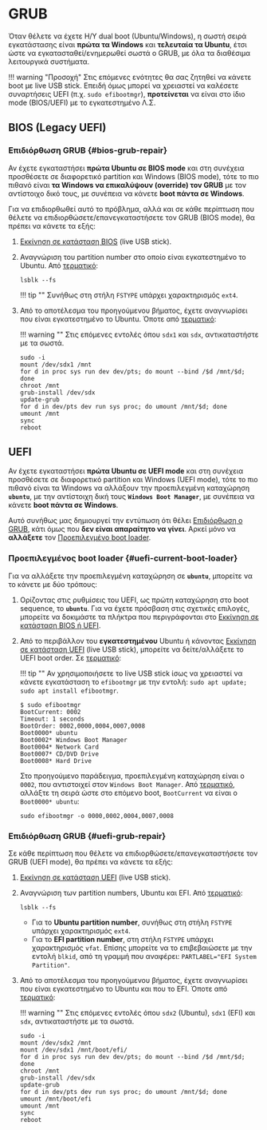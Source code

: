 # GRUB

Όταν θέλετε να έχετε Η/Υ dual boot (Ubuntu/Windows), η σωστή σειρά εγκατάστασης
είναι **πρώτα τα Windows** και **τελευταία τα Ubuntu**, έτσι ώστε να
εγκατασταθεί/ενημερωθεί σωστά ο GRUB, με όλα τα διαθέσιμα λειτουργικά
συστήματα.

!!! warning "Προσοχή"
    Στις επόμενες ενότητες θα σας ζητηθεί να κάνετε boot με live USB stick.
    Επειδή όμως μπορεί να χρειαστεί να καλέσετε συναρτήσεις UEFI (π.χ. `sudo
    efibootmgr`), **προτείνεται** να είναι στο ίδιο mode (BIOS/UEFI) με το
    εγκατεστημένο Λ.Σ.

## BIOS (Legacy UEFI)

### Επιδιόρθωση GRUB {#bios-grub-repair}

Αν έχετε εγκαταστήσει **πρώτα Ubuntu σε BIOS mode** και στη συνέχεια προσθέσετε
σε διαφορετικό partition και Windows (BIOS mode), τότε το πιο πιθανό είναι **τα
Windows να επικαλύψουν (override) τον GRUB** με τον αντίστοιχο δικό τους, με
συνέπεια να κάνετε **boot πάντα σε Windows**.

Για να επιδιορθωθεί αυτό το πρόβλημα, αλλά και σε κάθε περίπτωση που θέλετε να
επιδιορθώσετε/επανεγκαταστήσετε τον GRUB (BIOS mode), θα πρέπει να κάνετε τα
εξής:

1.  [Εκκίνηση σε κατάσταση BIOS](../bios-uefi-boot/) (live USB stick).

2.  Αναγνώριση του partition number στο οποίο είναι εγκατεστημένο το Ubuntu.
    Από [τερματικό](../../glossary/#terminal):

    ```shell
    lsblk --fs
    ```

    !!! tip ""
        Συνήθως στη στήλη `FSTYPE` υπάρχει χαρακτηρισμός `ext4`.

3.  Από το αποτέλεσμα του προηγούμενου βήματος, έχετε αναγνωρίσει που είναι
    εγκατεστημένο το Ubuntu. Όποτε από [τερματικό](../../glossary/#terminal):

    !!! warning ""
        Στις επόμενες εντολές όπου `sdx1` και `sdx`, αντικαταστήστε με τα
        σωστά.

    ```shell
    sudo -i
	mount /dev/sdx1 /mnt
	for d in proc sys run dev dev/pts; do mount --bind /$d /mnt/$d; done
	chroot /mnt
    grub-install /dev/sdx
    update-grub
	for d in dev/pts dev run sys proc; do umount /mnt/$d; done
	umount /mnt
	sync
	reboot
    ```

## UEFI

Αν έχετε εγκαταστήσει **πρώτα Ubuntu σε UEFI mode** και στη συνέχεια προσθέσετε
σε διαφορετικό partition και Windows (UEFI mode), τότε το πιο πιθανό είναι τα
Windows να αλλάξουν την προεπιλεγμένη καταχώρηση **`ubuntu`**, με την
αντίστοιχη δική τους **`Windows Boot Manager`**, με συνέπεια να κάνετε **boot
πάντα σε Windows**.

Αυτό συνήθως μας δημιουργεί την εντύπωση ότι θέλει [Επιδιόρθωση ο
GRUB](#uefi-grub-repair), κάτι όμως που **δεν είναι απαραίτητο να γίνει**.
Αρκεί μόνο να **αλλάξετε** τον [Προεπιλεγμένο boot
loader](#uefi-current-boot-loader).

### Προεπιλεγμένος boot loader {#uefi-current-boot-loader}

Για να αλλάξετε την προεπιλεγμένη καταχώρηση σε **`ubuntu`**, μπορείτε να το
κάνετε με δύο τρόπους:

1.  Ορίζοντας στις ρυθμίσεις του UEFI, ως πρώτη καταχώρηση στο boot sequence,
    το **`ubuntu`**. Για να έχετε πρόσβαση στις σχετικές επιλογές, μπορείτε να
    δοκιμάστε τα πλήκτρα που περιγράφονται στο [Εκκίνηση σε κατάσταση BIOS ή
    UEFI](../bios-uefi-boot/).

2.  Από το περιβάλλον του **εγκατεστημένου** Ubuntu ή κάνοντας [Εκκίνηση σε
    κατάσταση UEFI](../bios-uefi-boot/) (live USB stick), μπορείτε να
    δείτε/αλλάξετε το UEFI boot order. Σε
    [τερματικό](../../glossary/#terminal):

    !!! tip ""
        Αν χρησιμοποιήσετε το live USB stick ίσως να χρειαστεί να κάνετε
        εγκατάσταση το `efibootmgr` με την εντολή: `sudo apt update; sudo apt
        install efibootmgr`.

    ```shell-session
    $ sudo efibootmgr
	BootCurrent: 0002
	Timeout: 1 seconds
	BootOrder: 0002,0000,0004,0007,0008
	Boot0000* ubuntu
	Boot0002* Windows Boot Manager
	Boot0004* Network Card
	Boot0007* CD/DVD Drive
	Boot0008* Hard Drive
    ```

    Στο προηγούμενο παράδειγμα, προεπιλεγμένη καταχώρηση είναι ο `0002`, που
    αντιστοιχεί στον `Windows Boot Manager`. Από
    [τερματικό](../../glossary/#terminal), αλλάξτε τη σειρά ώστε στο επόμενο boot,
    `BootCurrent` να είναι ο `Boot0000* ubuntu`:

    ```shell
    sudo efibootmgr -o 0000,0002,0004,0007,0008
    ```

### Επιδιόρθωση GRUB {#uefi-grub-repair}

Σε κάθε περίπτωση που θέλετε να επιδιορθώσετε/επανεγκαταστήσετε τον GRUB (UEFI
mode), θα πρέπει να κάνετε τα εξής:

1.  [Εκκίνηση σε κατάσταση UEFI](../bios-uefi-boot/) (live USB stick).

2.  Αναγνώριση των partition numbers, Ubuntu και EFI. Από
    [τερματικό](../../glossary/#terminal):

    ```shell
    lsblk --fs
    ```

    -   Για το **Ubuntu partition number**, συνήθως στη στήλη `FSTYPE` υπάρχει
        χαρακτηρισμός `ext4`.
    -   Για το **EFI partition number**, στη στήλη `FSTYPE` υπάρχει
        χαρακτηρισμός `vfat`. Επίσης μπορείτε να το επιβεβαιώσετε με την εντολή
        `blkid`, από τη γραμμή που αναφέρει: `PARTLABEL="EFI System
        Partition"`.

3.  Από το αποτέλεσμα του προηγούμενου βήματος, έχετε αναγνωρίσει που είναι
    εγκατεστημένο το Ubuntu και που το EFI. Όποτε από
    [τερματικό](../../glossary/#terminal):

    !!! warning ""
        Στις επόμενες εντολές όπου `sdx2` (Ubuntu), `sdx1` (EFI) και `sdx`,
        αντικαταστήστε με τα σωστά.

    ```shell
    sudo -i
	mount /dev/sdx2 /mnt
    mount /dev/sdx1 /mnt/boot/efi/
	for d in proc sys run dev dev/pts; do mount --bind /$d /mnt/$d; done
	chroot /mnt
    grub-install /dev/sdx
    update-grub
	for d in dev/pts dev run sys proc; do umount /mnt/$d; done
	umount /mnt/boot/efi
    umount /mnt
	sync
	reboot
    ```
